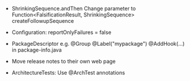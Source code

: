 - ShrinkingSequence.andThen
  Change parameter to Function<FalsificationResult<T>, ShrinkingSequence<T>> createFollowupSequence

- Configuration:
  reportOnlyFailures = false

- PackageDescriptor e.g.
  @Group
  @Label("mypackage")
  @AddHook(...)
  in package-info.java

- Move release notes to their own web page

- ArchitectureTests: Use @ArchTest annotations